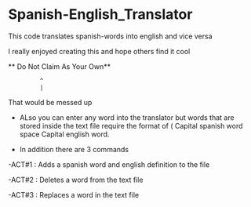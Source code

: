 # Spanish-English_Translator

This code translates spanish-words into english and vice versa

I really enjoyed creating this and hope others find it cool 

** Do Not Claim As Your Own** 
             
             ^
             |

 That would be messed up
 
 * ALso you can enter any word into the translator but words that are stored inside the text file require the format of ( Capital spanish word space Capital english word.
 
 * In addition there are 3 commands 
 
  -ACT#1 : Adds a spanish word and english definition to the file
  
  -ACT#2 : Deletes a word from the text file
  
  -ACT#3 : Replaces a word in the text file
